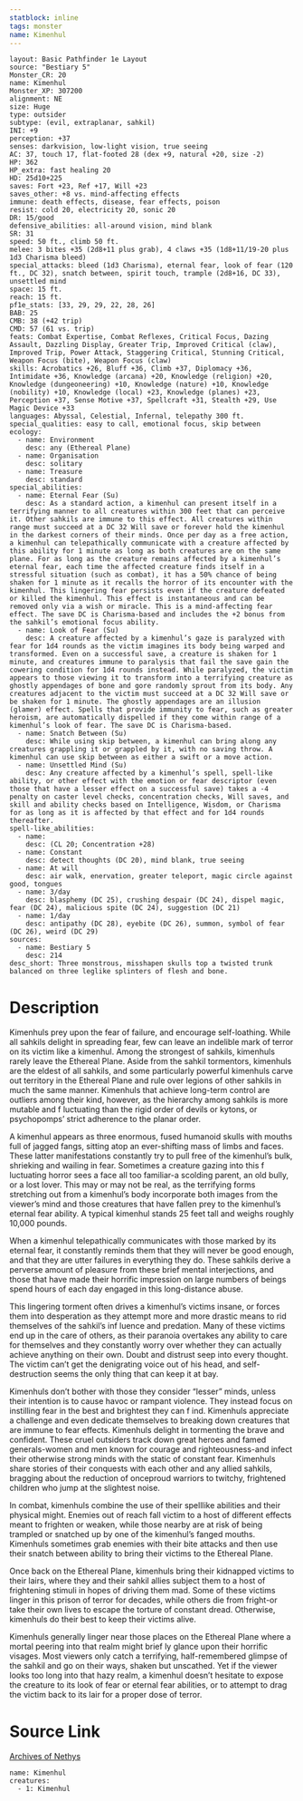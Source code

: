 ```yaml
---
statblock: inline
tags: monster
name: Kimenhul
---
```

```statblock
layout: Basic Pathfinder 1e Layout
source: "Bestiary 5"
Monster_CR: 20
name: Kimenhul
Monster_XP: 307200
alignment: NE
size: Huge
type: outsider
subtype: (evil, extraplanar, sahkil)
INI: +9
perception: +37
senses: darkvision, low-light vision, true seeing
AC: 37, touch 17, flat-footed 28 (dex +9, natural +20, size -2)
HP: 362
HP_extra: fast healing 20
HD: 25d10+225
saves: Fort +23, Ref +17, Will +23
saves_other: +8 vs. mind-affecting effects
immune: death effects, disease, fear effects, poison
resist: cold 20, electricity 20, sonic 20
DR: 15/good
defensive_abilities: all-around vision, mind blank
SR: 31
speed: 50 ft., climb 50 ft.
melee: 3 bites +35 (2d8+11 plus grab), 4 claws +35 (1d8+11/19-20 plus 1d3 Charisma bleed)
special_attacks: bleed (1d3 Charisma), eternal fear, look of fear (120 ft., DC 32), snatch between, spirit touch, trample (2d8+16, DC 33), unsettled mind
space: 15 ft.
reach: 15 ft.
pf1e_stats: [33, 29, 29, 22, 28, 26]
BAB: 25
CMB: 38 (+42 trip)
CMD: 57 (61 vs. trip)
feats: Combat Expertise, Combat Reflexes, Critical Focus, Dazing Assault, Dazzling Display, Greater Trip, Improved Critical (claw), Improved Trip, Power Attack, Staggering Critical, Stunning Critical, Weapon Focus (bite), Weapon Focus (claw)
skills: Acrobatics +26, Bluff +36, Climb +37, Diplomacy +36, Intimidate +36, Knowledge (arcana) +20, Knowledge (religion) +20, Knowledge (dungeoneering) +10, Knowledge (nature) +10, Knowledge (nobility) +10, Knowledge (local) +23, Knowledge (planes) +23, Perception +37, Sense Motive +37, Spellcraft +31, Stealth +29, Use Magic Device +33
languages: Abyssal, Celestial, Infernal, telepathy 300 ft.
special_qualities: easy to call, emotional focus, skip between
ecology:
  - name: Environment
    desc: any (Ethereal Plane)
  - name: Organisation
    desc: solitary
  - name: Treasure
    desc: standard
special_abilities:
  - name: Eternal Fear (Su)
    desc: As a standard action, a kimenhul can present itself in a terrifying manner to all creatures within 300 feet that can perceive it. Other sahkils are immune to this effect. All creatures within range must succeed at a DC 32 Will save or forever hold the kimenhul in the darkest corners of their minds. Once per day as a free action, a kimenhul can telepathically communicate with a creature affected by this ability for 1 minute as long as both creatures are on the same plane. For as long as the creature remains affected by a kimenhul’s eternal fear, each time the affected creature finds itself in a stressful situation (such as combat), it has a 50% chance of being shaken for 1 minute as it recalls the horror of its encounter with the kimenhul. This lingering fear persists even if the creature defeated or killed the kimenhul. This effect is instantaneous and can be removed only via a wish or miracle. This is a mind-affecting fear effect. The save DC is Charisma-based and includes the +2 bonus from the sahkil’s emotional focus ability.
  - name: Look of Fear (Su)
    desc: A creature affected by a kimenhul’s gaze is paralyzed with fear for 1d4 rounds as the victim imagines its body being warped and transformed. Even on a successful save, a creature is shaken for 1 minute, and creatures immune to paralysis that fail the save gain the cowering condition for 1d4 rounds instead. While paralyzed, the victim appears to those viewing it to transform into a terrifying creature as ghostly appendages of bone and gore randomly sprout from its body. Any creatures adjacent to the victim must succeed at a DC 32 Will save or be shaken for 1 minute. The ghostly appendages are an illusion (glamer) effect. Spells that provide immunity to fear, such as greater heroism, are automatically dispelled if they come within range of a kimenhul’s look of fear. The save DC is Charisma-based.
  - name: Snatch Between (Su)
    desc: While using skip between, a kimenhul can bring along any creatures grappling it or grappled by it, with no saving throw. A kimenhul can use skip between as either a swift or a move action.
  - name: Unsettled Mind (Su)
    desc: Any creature affected by a kimenhul’s spell, spell-like ability, or other effect with the emotion or fear descriptor (even those that have a lesser effect on a successful save) takes a -4 penalty on caster level checks, concentration checks, Will saves, and skill and ability checks based on Intelligence, Wisdom, or Charisma for as long as it is affected by that effect and for 1d4 rounds thereafter.
spell-like_abilities:
  - name:
    desc: (CL 20; Concentration +28)
  - name: Constant
    desc: detect thoughts (DC 20), mind blank, true seeing
  - name: At will
    desc: air walk, enervation, greater teleport, magic circle against good, tongues
  - name: 3/day
    desc: blasphemy (DC 25), crushing despair (DC 24), dispel magic, fear (DC 24), malicious spite (DC 24), suggestion (DC 21)
  - name: 1/day
    desc: antipathy (DC 28), eyebite (DC 26), summon, symbol of fear (DC 26), weird (DC 29)
sources:
  - name: Bestiary 5
    desc: 214
desc_short: Three monstrous, misshapen skulls top a twisted trunk balanced on three leglike splinters of flesh and bone.
```
# Description
Kimenhuls prey upon the fear of failure, and encourage self-loathing. While all sahkils delight in spreading fear, few can leave an indelible mark of terror on its victim like a kimenhul. Among the strongest of sahkils, kimenhuls rarely leave the Ethereal Plane. Aside from the sahkil tormentors, kimenhuls are the eldest of all sahkils, and some particularly powerful kimenhuls carve out territory in the Ethereal Plane and rule over legions of other sahkils in much the same manner. Kimenhuls that achieve long-term control are outliers among their kind, however, as the hierarchy among sahkils is more mutable and f luctuating than the rigid order of devils or kytons, or psychopomps’ strict adherence to the planar order.

 A kimenhul appears as three enormous, fused humanoid skulls with mouths full of jagged fangs, sitting atop an ever-shifting mass of limbs and faces. These latter manifestations constantly try to pull free of the kimenhul’s bulk, shrieking and wailing in fear. Sometimes a creature gazing into this f luctuating horror sees a face all too familiar-a scolding parent, an old bully, or a lost lover. This may or may not be real, as the terrifying forms stretching out from a kimenhul’s body incorporate both images from the viewer’s mind and those creatures that have fallen prey to the kimenhul’s eternal fear ability. A typical kimenhul stands 25 feet tall and weighs roughly 10,000 pounds.

 When a kimenhul telepathically communicates with those marked by its eternal fear, it constantly reminds them that they will never be good enough, and that they are utter failures in everything they do. These sahkils derive a perverse amount of pleasure from these brief mental interjections, and those that have made their horrific impression on large numbers of beings spend hours of each day engaged in this long-distance abuse.

 This lingering torment often drives a kimenhul’s victims insane, or forces them into desperation as they attempt more and more drastic means to rid themselves of the sahkil’s inf luence and predation. Many of these victims end up in the care of others, as their paranoia overtakes any ability to care for themselves and they constantly worry over whether they can actually achieve anything on their own. Doubt and distrust seep into every thought. The victim can’t get the denigrating voice out of his head, and self-destruction seems the only thing that can keep it at bay.

 Kimenhuls don’t bother with those they consider “lesser” minds, unless their intention is to cause havoc or rampant violence. They instead focus on instilling fear in the best and brightest they can f ind. Kimenhuls appreciate a challenge and even dedicate themselves to breaking down creatures that are immune to fear effects. Kimenhuls delight in tormenting the brave and confident. These cruel outsiders track down great heroes and famed generals-women and men known for courage and righteousness-and infect their otherwise strong minds with the static of constant fear. Kimenhuls share stories of their conquests with each other and any allied sahkils, bragging about the reduction of onceproud warriors to twitchy, frightened children who jump at the slightest noise.

 In combat, kimenhuls combine the use of their spelllike abilities and their physical might. Enemies out of reach fall victim to a host of different effects meant to frighten or weaken, while those nearby are at risk of being trampled or snatched up by one of the kimenhul’s fanged mouths. Kimenhuls sometimes grab enemies with their bite attacks and then use their snatch between ability to bring their victims to the Ethereal Plane.

 Once back on the Ethereal Plane, kimenhuls bring their kidnapped victims to their lairs, where they and their sahkil allies subject them to a host of frightening stimuli in hopes of driving them mad. Some of these victims linger in this prison of terror for decades, while others die from fright-or take their own lives to escape the torture of constant dread. Otherwise, kimenhuls do their best to keep their victims alive.

 Kimenhuls generally linger near those places on the Ethereal Plane where a mortal peering into that realm might brief ly glance upon their horrific visages. Most viewers only catch a terrifying, half-remembered glimpse of the sahkil and go on their ways, shaken but unscathed. Yet if the viewer looks too long into that hazy realm, a kimenhul doesn’t hesitate to expose the creature to its look of fear or eternal fear abilities, or to attempt to drag the victim back to its lair for a proper dose of terror.
# Source Link
[Archives of Nethys](https://aonprd.com/MonsterDisplay.aspx?ItemName=Kimenhul)
```encounter-table
name: Kimenhul
creatures:
  - 1: Kimenhul
```
